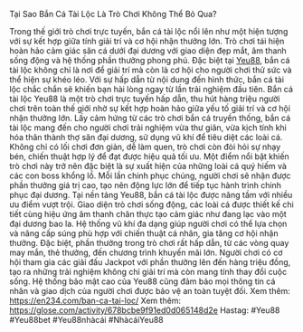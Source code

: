 Tại Sao Bắn Cá Tài Lộc Là Trò Chơi Không Thể Bỏ Qua?

Trong thế giới trò chơi trực tuyến, bắn cá tài lộc nổi lên như một hiện tượng với sự kết hợp giữa tính giải trí và cơ hội nhận thưởng lớn. Trò chơi tái hiện hoàn hảo cảm giác săn cá dưới đại dương với giao diện đẹp mắt, âm thanh sống động và hệ thống phần thưởng phong phú. Đặc biệt tại [Yeu88](https://en234.com/), bắn cá tài lộc không chỉ là nơi để giải trí mà còn là cơ hội cho người chơi thử sức và thể hiện sự khéo léo. Với sự hấp dẫn từ nội dung đến hình thức, bắn cá tài lộc chắc chắn sẽ khiến bạn hài lòng ngay từ lần trải nghiệm đầu tiên.
Bắn cá tài lộc Yeu88 là một trò chơi trực tuyến hấp dẫn, thu hút hàng triệu người chơi trên toàn thế giới nhờ sự kết hợp hoàn hảo giữa yếu tố giải trí và cơ hội nhận thưởng lớn. Lấy cảm hứng từ các trò chơi bắn cá truyền thống, bắn cá tài lộc mang đến cho người chơi trải nghiệm vừa thư giãn, vừa kịch tính khi hóa thân thành thợ săn đại dương, sử dụng vũ khí để tiêu diệt các loài cá. Không chỉ có lối chơi đơn giản, dễ làm quen, trò chơi còn đòi hỏi sự nhạy bén, chiến thuật hợp lý để đạt được hiệu quả tối ưu. Một điểm nổi bật khiến trò chơi này trở nên đặc biệt là sự xuất hiện của những loài cá quý hiếm và các con boss khổng lồ. Mỗi lần chinh phục chúng, người chơi sẽ nhận được phần thưởng giá trị cao, tạo nên động lực lớn để tiếp tục hành trình chinh phục đại dương.
Tại nền tảng Yeu88, bắn cá tài lộc được nâng tầm với nhiều ưu điểm vượt trội. Giao diện trò chơi sống động, các loài cá được thiết kế chi tiết cùng hiệu ứng âm thanh chân thực tạo cảm giác như đang lạc vào một đại dương bao la. Hệ thống vũ khí đa dạng giúp người chơi có thể lựa chọn và nâng cấp súng phù hợp với chiến thuật cá nhân, gia tăng cơ hội nhận thưởng. Đặc biệt, phần thưởng trong trò chơi rất hấp dẫn, từ các vòng quay may mắn, thẻ thưởng, đến chương trình khuyến mãi lớn. Người chơi có cơ hội tham gia các giải đấu Jackpot với phần thưởng lên đến hàng triệu đồng, tạo ra những trải nghiệm không chỉ giải trí mà còn mang tính thay đổi cuộc sống. Hệ thống bảo mật cao của Yeu88 cũng đảm bảo mọi thông tin cá nhân và giao dịch của người chơi được bảo vệ an toàn tuyệt đối.
Xem thêm: https://en234.com/ban-ca-tai-loc/
Xem thêm: https://glose.com/activity/678bcbe9f91ed0d065148d2e
Hastag: #Yeu88  #Yeu88bet  #Yeu88nhàcái  #NhàcáiYeu88
